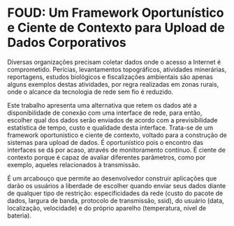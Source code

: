 ﻿# FOUD: Um Framework Oportunístico e Ciente de Contexto para Upload de Dados Corporativos

Diversas organizações precisam coletar dados onde o acesso a Internet é comprometido. Perícias, levantamentos topográficos, atividades minerárias, reportagens, estudos biológicos e fiscalizações ambientais são apenas alguns exemplos destas atividades, por regra realizadas em zonas rurais, onde o alcance da tecnologia de rede sem fio é reduzido.

Este trabalho apresenta uma alternativa que retem os dados até a disponibilidade de conexão com uma interface de rede, para então, escolher qual dos dados serão enviados de acordo com a previsibilidade estatística de tempo, custo e qualidade desta interface.  Trata-se de um framework oportunístico e ciente de contexto, voltado para a construção de sistemas para upload de dados. É oportunístico pois o encontro das interfaces se dá por acaso, através de monitoramento contínuo. É ciente de contexto porque é capaz de avaliar diferentes parâmetros, como por exemplo, aqueles relacionados à transmissão. 

É um arcabouço que permite ao desenvolvedor construir aplicações que darão os usuários a liberdade de escolher quando enviar seus dados diante de qualquer tipo de restrição: especificidades da rede (custo do pacote de dados, largura de banda, protocolo de transmissão, ssid), do usuário (data, localização, velocidade) e do próprio aparelho (temperatura, nível de bateria).
